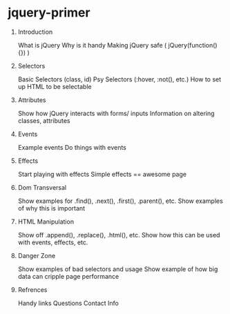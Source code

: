 jquery-primer
=============

1. Introduction

    What is jQuery
    Why is it handy
    Making jQuery safe ( jQuery(function() {}) )

2. Selectors

    Basic Selectors (class, id)
    Psy Selectors (:hover, :not(), etc.)
    How to set up HTML to be selectable

3. Attributes

    Show how jQuery interacts with forms/ inputs
    Information on altering classes, attributes

4. Events

    Example events
    Do things with events

5. Effects

    Start playing with effects
    Simple effects == awesome page

6. Dom Transversal

    Show examples for .find(), .next(), .first(), .parent(), etc.
    Show examples of why this is important

7. HTML Manipulation

    Show off .append(), .replace(), .html(), etc.
    Show how this can be used with events, effects, etc.

8. Danger Zone

    Show examples of bad selectors and usage
    Show example of how big data can cripple page performance

9. Refrences

    Handy links
    Questions
    Contact Info
